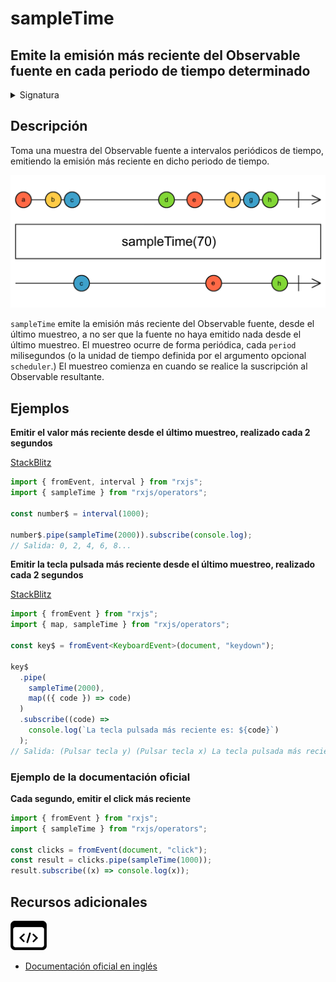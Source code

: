 # sampleTime

<h2 class="subtitle"> Emite la emisión más reciente del Observable fuente en cada periodo de tiempo determinado
</h2>

<details>
<summary>Signatura</summary>

### Firma

`sampleTime<T>(period: number, scheduler: SchedulerLike = async): MonoTypeOperatorFunction<T>`

### Parámetros

<table>
<tr><td>period</td><td>El periodo de muestreo expresado en milisegundos o en la unidad de tiempo determinada por el planificador opcional</td></tr>
<tr><td>scheduler</td><td>Opcional. El valor por defecto es <code>async</code>.
El <code>SchedulerLike</code> que utilizar para gestionar los temporizadores que se encargan del muestreo.</td></tr>

</table>

### Retorna

`MonoTypeOperatorFunction<T>`: Un Observable que emite la emisión más reciente del Observable fuente en el intervalo de tiempo especificado.

</details>

## Descripción

Toma una muestra del Observable fuente a intervalos periódicos de tiempo, emitiendo la emisión más reciente en dicho periodo de tiempo.

<img src="assets/images/marble-diagrams/filtering/sampleTime.png" alt="Diagrama de canicas del operador sampleTime">

`sampleTime` emite la emisión más reciente del Observable fuente, desde el último muestreo, a no ser que la fuente no haya emitido nada desde el último muestreo. El muestreo ocurre de forma periódica, cada `period` milisegundos (o la unidad de tiempo definida por el argumento opcional `scheduler`.) El muestreo comienza en cuando se realice la suscripción al Observable resultante.

## Ejemplos

**Emitir el valor más reciente desde el último muestreo, realizado cada 2 segundos**

<a target="_blank" href="https://stackblitz.com/edit/rxjs-sampletime-1?file=index.ts">StackBlitz</a>

```javascript
import { fromEvent, interval } from "rxjs";
import { sampleTime } from "rxjs/operators";

const number$ = interval(1000);

number$.pipe(sampleTime(2000)).subscribe(console.log);
// Salida: 0, 2, 4, 6, 8...
```

**Emitir la tecla pulsada más reciente desde el último muestreo, realizado cada 2 segundos**

<a target="_blank" href="https://stackblitz.com/edit/rxjs-sampletime-2?file=index.ts">StackBlitz</a>

```typescript
import { fromEvent } from "rxjs";
import { map, sampleTime } from "rxjs/operators";

const key$ = fromEvent<KeyboardEvent>(document, "keydown");

key$
  .pipe(
    sampleTime(2000),
    map(({ code }) => code)
  )
  .subscribe((code) =>
    console.log(`La tecla pulsada más reciente es: ${code}`)
  );
// Salida: (Pulsar tecla y) (Pulsar tecla x) La tecla pulsada más reciente es: KeyX
```

### Ejemplo de la documentación oficial

**Cada segundo, emitir el click más reciente**

```javascript
import { fromEvent } from "rxjs";
import { sampleTime } from "rxjs/operators";

const clicks = fromEvent(document, "click");
const result = clicks.pipe(sampleTime(1000));
result.subscribe((x) => console.log(x));
```

<div class="additional-section">

## Recursos adicionales

<a class="source-icon" target="_blank" href="https://github.com/ReactiveX/rxjs/blob/master/src/internal/operators/sampleTime.ts">
<img src="assets/icons/source-code.png" alt="Source code">
</a>
</div>

- <a target=" _blank" href="https://rxjs.dev/api/operators/sampleTime">Documentación oficial en inglés</a>
